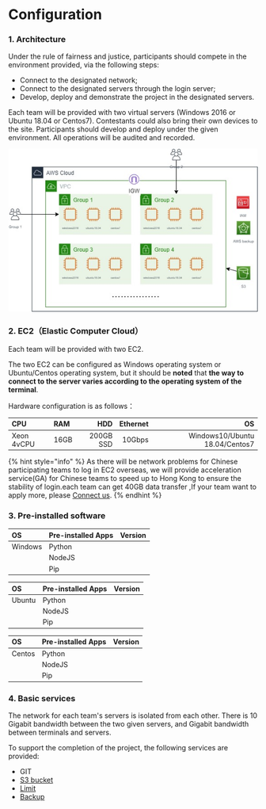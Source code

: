 # Configuration

### 1. Architecture

Under the rule of fairness and justice, participants should compete in the environment provided, via the following steps: 

* Connect to the designated network; 
* Connect to the designated servers through the login server; 
* Develop, deploy and demonstrate the project in the designated servers.

 Each team will be provided with  two virtual servers \(Windows 2016 or Ubuntu 18.04 or Centos7\). Contestants could also bring their own devices to the site. Participants should develop and deploy under the given environment. All operations will be audited and recorded.

![](../../.gitbook/assets/image%20%2867%29.png)

### 2.  EC2（Elastic Computer Cloud）

Each team will be provided  with two EC2.

The two EC2 can be configured as Windows operating system or Ubuntu/Centos operating system, but it should be **noted** that **the way to connect to the server varies according to the operating system of the terminal**.

Hardware configuration is as follows：

| CPU | RAM | HDD | Ethernet | OS |
| :--- | :--- | ---: | ---: | ---: |
| Xeon 4vCPU | 16GB | 200GB SSD | 10Gbps | Windows10/Ubuntu 18.04/Centos7 |

{% hint style="info" %}
As there will be network problems for Chinese participating teams to log in EC2 overseas, we will provide acceleration service\(GA\) for Chinese teams to speed up to Hong Kong to ensure the stability of login.each team can get 40GB data transfer ,If your team want to apply more, please [Connect us](../../tech-support/online-support.md).
{% endhint %}

### 3.  Pre-installed software

| OS | Pre-installed Apps | Version |
| :--- | :--- | :--- |
| Windows | Python |  |
|  | NodeJS |  |
|  | Pip |  |

| OS | Pre-installed Apps | Version |
| :--- | :--- | :--- |
| Ubuntu | Python |  |
|  | NodeJS |  |
|  | Pip |  |

| OS | Pre-installed Apps | Version |
| :--- | :--- | :--- |
| Centos | Python |  |
|  | NodeJS |  |
|  | Pip |  |

### **4.  Basic services**

The network for each team's servers is isolated from each other. There is 10 Gigabit bandwidth between the two given servers, and Gigabit bandwidth between terminals and servers. 

To support the completion of the project, the following services are provided:

* GIT  
* [S3 bucket](../../service-documents/aws-s3.md)
* [Limit ](limit.md)
* [Backup](../../operation-manual/develops-and-backup.md) 



